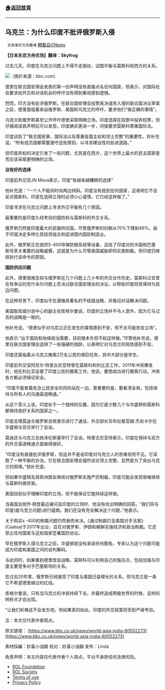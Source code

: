 ###  [:house:返回首頁](https://github.com/ourhimalayas/txt)
---


## 乌克兰：为什么印度不批评俄罗斯入侵
` 日本東京方舟農場` [轉載自GNews](https://gnews.org/zh-hans/2110991/)

**【日本东京方舟农场】翻译：Skyfrog**

过去几天，印度在乌克兰问题上不得不走钢丝，试图平衡与莫斯科和西方的关系。

![](https://assets.gnews.org/wp-content/uploads/2022/03/182.jpg)（图片来源：bbc.com）

德里在联合国安理会发表的第一份声明没有直接点名任何国家，但表示，对国际社会要求给外交和对话机会的呼吁没有得到重视感到遗憾。

然而，印方没有批评俄罗斯。在联合国安理会投票表决谴责入侵的联合国决议草案之前，德里面临着来自俄罗斯、美国和乌克兰的呼吁，要求他们“做正确的事情”。

乌克兰和俄罗斯甚至公开呼吁德里采取明确立场。印度选择在投票中投弃权票，但仔细阅读其声明后可以发现，印度确实更进一步，间接要求莫斯科尊重国际法。

印度谈到了“联合国宪章、国际法以及尊重各国主权和领土完整”的重要性，并补充说，“所有成员国都需要遵守这些原则，以寻求建设性的前进道路。”

但印度弃权的决定引发了一些问题，尤其是在西方，这个世界上最大的民主国家是否应该采取更明确的立场。

**没有好的选择**

印度前外交官JN Misra表示，印度“有越来越糟糕的选择”

他补充道：“一个人不能同时向两边倾斜。印度没有提到任何国家，这表明它不会反对莫斯科。印度在选择立场时必须小心谨慎，它已经这样做了。”

印度寻求在乌克兰问题上寻求外交平衡有几个原因。

最重要的是印度久经考验的国防和与莫斯科的外交关系。

俄罗斯仍然是印度最大的武器供应国，尽管俄罗斯的份额从70%下降到49%。由于印度决定多样化其投资组合和促进国内国防制造业。

此外，俄罗斯正在提供S-400导弹防御系统等设备，这给了印度对抗中国和巴基斯坦至关重要的战略威慑，这就是为什么尽管美国威胁即将实施制裁，但印度仍继续执行该命令的原因。

**国防供应问题**

此外，德里很难忽视与俄罗斯在几个问题上几十年的外交合作历史。莫斯科过去曾在有争议的克什米尔问题上否决过联合国安理会的决议，以帮助印度将其保持为双边问题。

在这种背景下，印度似乎在遵循其著名的不结盟战略，并推动对话解决问题。

美国智库威尔逊中心的副主任库格尔曼说，印度的立场并不令人意外，因为它与过去的战略是一致的。

他补充说，“德里似乎对乌克兰正在发生的事情感到不安，但不太可能改变立场”。

他表示:“出于国防和地缘政治需要，目前根本负担不起这样做。”尽管他补充说，德里在联合国安理会选择了一些强硬的措辞，以表明它对乌克兰的局势感到不安。

印度还面临着从乌克兰撤离2万名公民的艰巨任务，其中大部分是学生。

印度前外交官阿尼尔·特里古尼亚特曾在莫斯科和利比亚工作，2011年冲突爆发时，他在利比亚监督了印度公民的撤离工作。他说，要想成功进行撤离行动，冲突各方都必须保证安全。

“印度不能冒着危及公民安全的风险站在一边。更重要的是，要看清全局，包括保持与所有人的沟通渠道畅通。”

从这个意义上说，印度处于一个独特的位置，因为它是少数几个与华盛顿和莫斯科都保持良好关系的国家之一。

印度总理莫迪与俄罗斯总统普京进行了通话，外交部长苏布拉曼亚姆·杰尚卡尔在华盛顿与官员举行了会谈。

莫迪还与乌克兰总统泽伦斯基举行了会谈。特里古尼亚特表示，印度在保持与双方的外交渠道畅通方面做得很好。

“印度没有直接批评俄罗斯，但这并不是说印度对乌克兰人的苦难视而不见。它采取了一种平衡的办法。它在联合国安理会强烈谈论领土完整，显然是为了突出乌克兰的困境。”他补充道。

但如果华盛顿及其欧洲盟友继续对俄罗斯实施严厉制裁，印度可能会发现很难继续与莫斯科做贸易。

美国目前似乎理解印度的立场，但不能保证它能持续这样做。

当美国总统乔·拜登最近被问及印度的立场时，他没有给出明确的回答。“我们将与印度(就乌克兰问题)进行磋商。我们还没有完全解决这个问题，”他表示。

关于购买s -400的制裁问题仍然悬而未决。《通过制裁打击美国对手法案》(Caatsa)于2017年出台，旨在对俄罗斯、伊朗和朝鲜实施经济和政治制裁。它还禁止任何国家与这些国家签署国防协议。

早在俄罗斯入侵乌克兰之前，华盛顿就没有承诺任何豁免，专家认为这个问题可能成为印度和美国之间的谈判筹码。

与此同时，如果看到德里改变战略，莫斯科可以利用自己的施压点，包括加强与印度主要竞争对手巴基斯坦的关系。

在过去20年里，俄罗斯已经接受了印度与美国日益增长的关系，但乌克兰是一条它不希望德里越过的红线。

库格尔曼说，只有当乌克兰的冲突持续下去，并最终造成两极世界的时候，这样的转折点才会出现。

“让我们祈祷这不会发生吧。但如果真的如此，印度的外交政策将受到严峻考验。

注：本文仅代表作者观点。

原文链接：
[https://www.bbc.co.uk/news/world-asia-india-60552273](https://www.bbc.co.uk/news/world-asia-india-60552273)

素材採編：妙喜小油鍋
校对：妙喜小油鍋
发布：Linda



 

免责声明：本文内容仅代表作者个人观点，平台不承担任何法律风险。

- [ROL Foundation](https://rolfoundation.org/)
- [ROL Society](https://rolsociety.org/)
- [Terms of use](https://gnews.org/terms-of-use-3/)
- [Privacy Policy](https://gnews.org/privacy-policy/)
